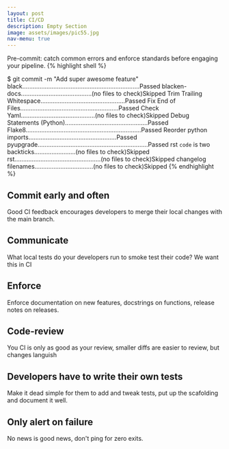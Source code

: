 ```yaml
---
layout: post
title: CI/CD
description: Empty Section
image: assets/images/pic55.jpg
nav-menu: true
---
```


Pre-commit: catch common errors and enforce standards before engaging your pipeline.
{% highlight shell %}

$ git commit -m "Add super awesome feature"
black....................................................................Passed
blacken-docs.........................................(no files to check)Skipped
Trim Trailing Whitespace.................................................Passed
Fix End of Files.........................................................Passed
Check Yaml...........................................(no files to check)Skipped
Debug Statements (Python)................................................Passed
Flake8...................................................................Passed
Reorder python imports...................................................Passed
pyupgrade................................................................Passed
rst ``code`` is two backticks........................(no files to check)Skipped
rst..................................................(no files to check)Skipped
changelog filenames..................................(no files to check)Skipped
{% endhighlight %}


Commit early and often
----------------------
Good CI feedback encourages developers to merge their local changes with the main branch.

Communicate
-----------
What local tests do your developers run to smoke test their code? We want this in CI

Enforce
-------
Enforce documentation on new features, docstrings on functions, release notes on releases.

Code-review
-----------
You CI is only as good as your review, smaller diffs are easier to review, but changes languish

Developers have to write their own tests
-----------------------------------------
Make it dead simple for them to add and tweak tests, put up the scafolding and document it well.

Only alert on failure
----------------------
No news is good news, don't ping for zero exits.

